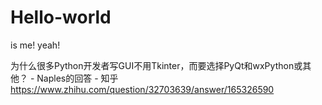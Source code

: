 # Hello-world
is me! yeah!

为什么很多Python开发者写GUI不用Tkinter，而要选择PyQt和wxPython或其他？ - Naples的回答 - 知乎
https://www.zhihu.com/question/32703639/answer/165326590
